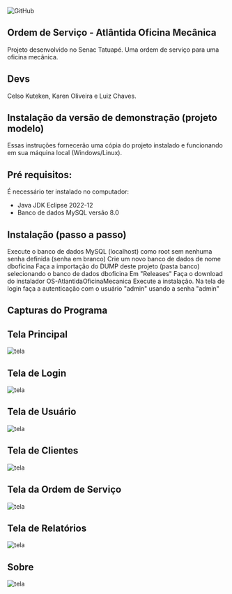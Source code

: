 ![GitHub](https://img.shields.io/github/license/karenoliveiraw/portfolio-java?style=for-the-badge)

## Ordem de Serviço - Atlântida Oficina Mecânica

Projeto desenvolvido no Senac Tatuapé. Uma ordem de serviço para uma oficina mecânica.

## Devs
Celso Kuteken, Karen Oliveira e Luiz Chaves.

## Instalação da versão de demonstração (projeto modelo)

Essas instruções fornecerão uma cópia do projeto instalado e funcionando em sua máquina local (Windows/Linux).

## Pré requisitos:

É necessário ter instalado no computador:
- Java JDK Eclipse 2022-12
- Banco de dados MySQL versão 8.0

## Instalação (passo a passo)

Execute o banco de dados MySQL (localhost) como root sem nenhuma senha definida (senha em branco)
Crie um novo banco de dados de nome dboficina
Faça a importação do DUMP deste projeto (pasta banco) selecionando o banco de dados dboficina
Em "Releases" Faça o download do instalador OS-AtlantidaOficinaMecanica
Execute a instalação. Na tela de login faça a autenticação com o usuário "admin" usando a senha "admin"
## Capturas do Programa

## Tela Principal

![tela](https://github.com/karenoliveiraw/OS-AtlantidaOficinaMecanica/blob/main/capturas/telaprincipal.PNG)

## Tela de Login

![tela](https://raw.githubusercontent.com/karenoliveiraw/OS-AtlantidaOficinaMecanica/main/capturas/teladelogin.PNG)
## Tela de Usuário

![tela](https://raw.githubusercontent.com/karenoliveiraw/OS-AtlantidaOficinaMecanica/main/capturas/teladeusuarios.PNG)
## Tela de Clientes
![tela](https://raw.githubusercontent.com/karenoliveiraw/OS-AtlantidaOficinaMecanica/main/capturas/teladeclientes.PNG)
## Tela da Ordem de Serviço

![tela](https://raw.githubusercontent.com/karenoliveiraw/OS-AtlantidaOficinaMecanica/main/capturas/teladeos.PNG)
## Tela de Relatórios

![tela](https://raw.githubusercontent.com/karenoliveiraw/OS-AtlantidaOficinaMecanica/main/capturas/teladerelatorios.PNG)

## Sobre
![tela](https://raw.githubusercontent.com/karenoliveiraw/OS-AtlantidaOficinaMecanica/main/capturas/telasobre.PNG)
